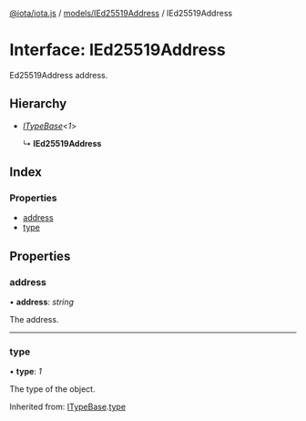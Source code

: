 [@iota/iota.js](../README.md) / [models/IEd25519Address](../modules/models_ied25519address.md) / IEd25519Address

# Interface: IEd25519Address

Ed25519Address address.

## Hierarchy

* [*ITypeBase*](models_itypebase.itypebase.md)<*1*\>

  ↳ **IEd25519Address**

## Index

### Properties

* [address](models_ied25519address.ied25519address.md#address)
* [type](models_ied25519address.ied25519address.md#type)

## Properties

### address

• **address**: *string*

The address.

___

### type

• **type**: *1*

The type of the object.

Inherited from: [ITypeBase](models_itypebase.itypebase.md).[type](models_itypebase.itypebase.md#type)
